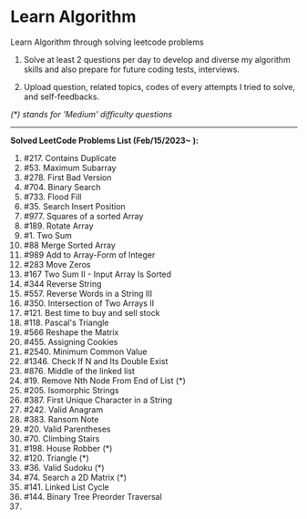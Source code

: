 # Learn Algorithm

Learn Algorithm through solving leetcode problems

1. Solve at least 2 questions per day to develop and diverse my algorithm skills and also prepare for future coding tests, interviews.

2. Upload question, related topics, codes of every attempts I tried to solve, and self-feedbacks.

_(*) stands for 'Medium' difficulty questions_

---

**Solved LeetCode Problems List (Feb/15/2023~ ):**

1. #217. Contains Duplicate
2. #53. Maximum Subarray
3. #278. First Bad Version
4. #704. Binary Search
5. #733. Flood Fill
6. #35. Search Insert Position
7. #977. Squares of a sorted Array
8. #189. Rotate Array 
9. #1. Two Sum
10. #88 Merge Sorted Array
11. #989 Add to Array-Form of Integer
12. #283 Move Zeros
13. #167 Two Sum II - Input Array Is Sorted
14. #344 Reverse String
15. #557. Reverse Words in a String III
16. #350. Intersection of Two Arrays II
17. #121. Best time to buy and sell stock
18. #118. Pascal's Triangle
19. #566 Reshape the Matrix
20. #455. Assigning Cookies
21. #2540. Minimum Common Value
22. #1346. Check If N and Its Double Exist
23. #876. Middle of the linked list
24. #19. Remove Nth Node From End of List (*)
25. #205. Isomorphic Strings
26. #387. First Unique Character in a String
27. #242. Valid Anagram
28. #383. Ransom Note
29. #20. Valid Parentheses
30. #70. Climbing Stairs
31. #198. House Robber (*)
32. #120. Triangle (*)
33. #36. Valid Sudoku (*)
34. #74. Search a 2D Matrix (*)
35. #141. Linked List Cycle
36. #144. Binary Tree Preorder Traversal
37. 
